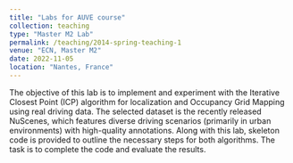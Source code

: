 ```yaml
---
title: "Labs for AUVE course"
collection: teaching
type: "Master M2 Lab"
permalink: /teaching/2014-spring-teaching-1
venue: "ECN, Master M2"
date: 2022-11-05
location: "Nantes, France"
---
```


The objective of this lab is to implement and experiment with the Iterative Closest Point (ICP) algorithm for localization and Occupancy Grid Mapping using real driving data. The selected dataset is the recently released NuScenes, which features diverse driving scenarios (primarily in urban environments) with high-quality annotations. Along with this lab, skeleton code is provided to outline the necessary steps for both algorithms. The task is to complete the code and evaluate the results.

